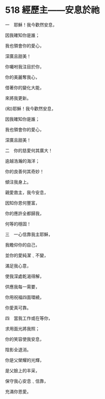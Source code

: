 # 518 經歷主——安息於祂

一　耶穌！我今歡然安息，

因我確知你是誰；

我也領會你的愛心，

深廣且甜美！

你囑咐我注目於你，

你的美麗奪我心，

借著你的變化大能，

來將我更新。

(和)耶穌！我今歡然安息，

因我確知你是誰；

我也領會你的愛心，

深廣且甜美！

二　你的慈愛何其廣大！

逾越浩瀚的海洋；

你的良善何其奇妙！

傾注我身上。

親愛救主，我今安息，

因知你恩何豐富，

你的應許全都歸我，

何等的穩固！

三　一心信靠我主耶穌，

我瞻仰你的自己，

並你的愛純潔﹑不變，

滿足我心意，

使我深處乾渴得解，

供應我每一需要，

你用祝福四面環繞，

你愛真可靠。

四　當我工作或在等你，

求用面光將我照；

你的笑容使我安息，

陰影全退消。

你是父榮耀的光輝，

是父臉上的丰采，

保守我心安息﹑信靠，

充滿你恩愛。

